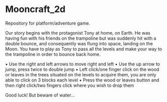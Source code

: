 # Mooncraft_2d
Repository for platform/adventure game.

Our story begins with the protagonist Tony at home, on Earth. He was having fun with his friends on the trampoline but was suddenly hit with a double bounce, and consequently was flung into space, landing on the Moon. You have to play as Tony to pass all the levels and make your way to the trampoline in order to bounce back home.

▪	Use the right and left arrows to move right and left
▪	Use the up arrow to jump, press twice to double jump
▪	Left click/one finger click on the wood or leaves in the trees situated on the levels to acquire them, you are only able to click on 3 blocks each level
▪	Press the wood or leaves button and then right click/two fingers click where you wish to drop them

Good luck! But beware of water…

